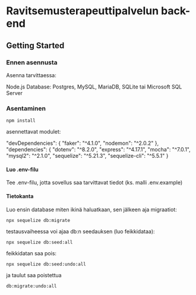 # Ravitsemusterapeuttipalvelun back-end

## Getting Started

### Ennen asennusta

Asenna tarvittaessa:

Node.js
Database: Postgres, MySQL, MariaDB, SQLite tai Microsoft SQL Server

### Asentaminen

```
npm install
```

asennettavat modulet:

"devDependencies": {
    "faker": "^4.1.0",
    "nodemon": "^2.0.2"
},
"dependencies": {
    "dotenv": "^8.2.0",
    "express": "^4.17.1",
    "mocha": "^7.0.1",
    "mysql2": "^2.1.0",
    "sequelize": "^5.21.3",
    "sequelize-cli": "^5.5.1"
}

#### Luo .env-filu

Tee .env-filu, jotta sovellus saa tarvittavat tiedot (ks. malli .env.example)

#### Tietokanta

Luo ensin database miten ikinä haluatkaan, sen jälkeen aja migraatiot:
```
npx sequelize db:migrate
```

testausvaiheessa voi ajaa db:n seedauksen (luo feikkidataa):
```
npx sequelize db:seed:all
```

feikkidatan saa pois:
```
npx sequelize db:seed:undo:all
```

ja taulut saa poistettua 
```
db:migrate:undo:all
```
